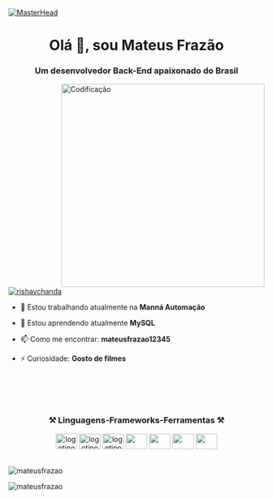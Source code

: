 [![MasterHead](https://firebasestorage.googleapis.com/v0/b/flexi-coding.appspot.com/o/dempgi7-520f8d5f-63d4-4453-8822-dbc149ae27f8.gif?alt=media&token=91c0c7b2-93c3-4029-b011-1a8703c5730d)](https://rishavchanda.io)
<h1 align="center">Olá 👋, sou Mateus Frazão</h1>
<h3 align="center">Um desenvolvedor Back-End apaixonado do Brasil</h3>
<img align="right" alt="Codificação" width="400" src="https://38.media.tumblr.com/a401eaca1220428dc37379cbd7312e16/tumblr_nv44lndz1l1u6xnmoo1_1280.gif">

<p align="left"> <a href="https://twitter.com/rishavchanda" target="_blank"><img src="https://img.shields.io/twitter/follow/rishavchanda?logo=twitter&style=for-the-badge" alt="rishavchanda"> </a></p>

- 🔭 Estou trabalhando atualmente na **Manná Automação**

- 🌱 Estou aprendendo atualmente **MySQL**

- 📫 Como me encontrar: **mateusfrazao12345**

- ⚡ Curiosidade: **Gosto de filmes**

###
<br>
<br>
<br>

<h3 align="center"> ⚒️ Linguagens-Frameworks-Ferramentas ⚒️</h3>
<div align="center">
     <img src="https://cdn.jsdelivr.net/gh/devicons/devicon/icons/html5/html5-original.svg" alt="logotipo HTML5" width="42" height="30">
     <img src="https://cdn.jsdelivr.net/gh/devicons/devicon/icons/css3/css3-original.svg" alt="logotipo CSS3" width="42" height="30">  
     <img src="https://cdn.jsdelivr.net/gh/devicons/devicon/icons/javascript/javascript-original.svg" alt="logotipo JavaScript" width="42" height="30">
      <img src="https://cdn.jsdelivr.net/gh/devicons/devicon@latest/icons/mysql/mysql-original.svg" width="42" height="30">
      <img src="https://cdn.jsdelivr.net/gh/devicons/devicon@latest/icons/figma/figma-original.svg" width="42" height="30">
      <img src="https://cdn.jsdelivr.net/gh/devicons/devicon@latest/icons/bootstrap/bootstrap-original.svg" width="42" height="30">
      <img src="https://cdn.jsdelivr.net/gh/devicons/devicon@latest/icons/git/git-original.svg" width="42" height="30">
          
          
          
</div>
<br>
<div>
   <p><img align="center" src="https://github-readme-stats.vercel.app/api?username=mateusfrazao&show_icons=true&locale=en&theme=tokyonight" alt="mateusfrazao"></p>
   <p><img align="center" src="https://github-readme-streak-stats.herokuapp.com/?user=mateusfrazao&theme=tokyonight" alt="mateusfrazao"></p>
</div>

